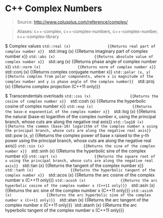 # C++ Complex Numbers

> Source: http://www.cplusplus.com/reference/complex/

> Aliases: c++-complex, c++-complex-numbers, c++-complex-number, c++-complex-library

$ Complex values
    `std::real (x)                 {{Returns real part of complex number x}} 
    `std::imag (x)                 {{Returns imaginary part of complex number x}} 
    `std::abs (x)                  {{Returns absolute value of complex number x}} 
    `std::arg (x)                  {{Returns phase angle of complex number x}} 
    `std::norm (x)                 {{Returns norm of complex number x}} 
    `std::conj (x)                 {{Returns complex conjugate number x}} 
    `std::polar (x, y)             {{Returns complex from polar components, where x is magnitude of the complex number and y is phase angle of the complex number}} 
    `std::proj (x)                 {{Returns complex projection (C++11 only)}} 

$ Transcendentals overloads
    `std::cos (x)                  {{Returns the cosine of complex number x}} 
    `std::cosh (x)                 {{Returns the hyperbolic cosine of complex number x}} 
    `std::exp (x)                  {{Returns the base-e exponential of the complex number x}} 
    `std::log (x)                  {{Returns the natural (base-e) logarithm of the complex number x, using the principal branch, whose cuts are along the negative real axis}} 
    `std::log10 (x)                {{Returns the common (base-10) logarithm of the complex number x using the principal branch, whose cuts are along the negative real axis}} 
    `std::pow (x, y)               {{Returns the complex power of base x raised to the y-th power using the principal branch, whose cuts are along the negative real axis}} 
    `std::sin (x)                  {{Returns the sine of the complex number x}} 
    `std::sinh (x)                 {{Returns the hyperbolic sine of the complex number x}} 
    `std::sqrt (x)                 {{Returns the square root of x using the principal branch, whose cuts are along the negative real axis}} 
    `std::tan (x)                  {{Returns the tangent of the complex number x}} 
    `std::tanh (x)                 {{Returns the hyperbolic tangent of the complex number x}} 
    `std::acos (x)                 {{Returns the arc cosine of the complex number x (C++11 only)}} 
    `std::acosh (x)                {{Returns the arc hyperbolic cosine of the complex number x (C++11 only)}} 
    `std::asin (x)                 {{Returns the arc sine of the complex number x (C++11 only)}} 
    `std::asinh (x)                {{Returns the arc hyperbolic sine of the complex number x (C++11 only)}} 
    `std::atan (x)                 {{Returns the arc tangent of the complex number x (C++11 only)}} 
    `std::atanh (x)                {{Returns the arc hyperbolic tangent of the complex number x (C++11 only)}} 

